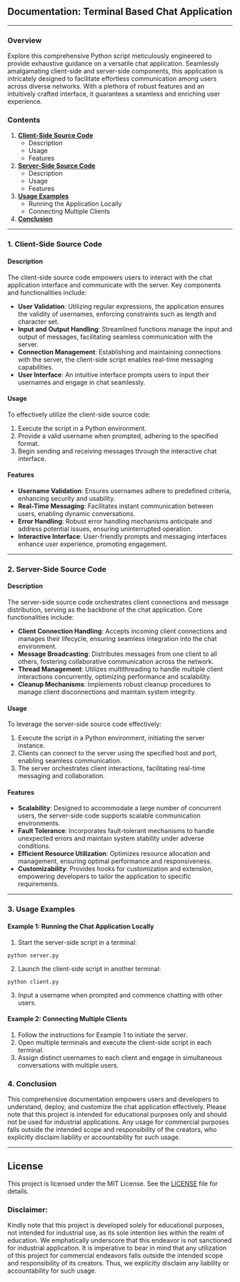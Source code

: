 ## **Documentation: Terminal Based Chat Application**

---

### Overview

Explore this comprehensive Python script meticulously engineered to provide exhaustive guidance on a versatile chat application. Seamlessly amalgamating client-side and server-side components, this application is intricately designed to facilitate effortless communication among users across diverse networks. With a plethora of robust features and an intuitively crafted interface, it guarantees a seamless and enriching user experience.

### Contents

1. **[Client-Side Source Code](#1-client-side-source-code)**
   - Description
   - Usage
   - Features
2. **[Server-Side Source Code](#2-server-side-source-code)**
   - Description
   - Usage
   - Features
3. **[Usage Examples](#3-usage-examples)**
   - Running the Application Locally
   - Connecting Multiple Clients
4. **[Conclusion](#4-conclusion)**

---

### 1. Client-Side Source Code

#### Description

The client-side source code empowers users to interact with the chat application interface and communicate with the server. Key components and functionalities include:

- **User Validation**: Utilizing regular expressions, the application ensures the validity of usernames, enforcing constraints such as length and character set.
- **Input and Output Handling**: Streamlined functions manage the input and output of messages, facilitating seamless communication with the server.
- **Connection Management**: Establishing and maintaining connections with the server, the client-side script enables real-time messaging capabilities.
- **User Interface**: An intuitive interface prompts users to input their usernames and engage in chat seamlessly.

#### Usage

To effectively utilize the client-side source code:

1. Execute the script in a Python environment.
2. Provide a valid username when prompted, adhering to the specified format.
3. Begin sending and receiving messages through the interactive chat interface.

#### Features

- **Username Validation**: Ensures usernames adhere to predefined criteria, enhancing security and usability.
- **Real-Time Messaging**: Facilitates instant communication between users, enabling dynamic conversations.
- **Error Handling**: Robust error handling mechanisms anticipate and address potential issues, ensuring uninterrupted operation.
- **Interactive Interface**: User-friendly prompts and messaging interfaces enhance user experience, promoting engagement.

---

### 2. Server-Side Source Code

#### Description

The server-side source code orchestrates client connections and message distribution, serving as the backbone of the chat application. Core functionalities include:

- **Client Connection Handling**: Accepts incoming client connections and manages their lifecycle, ensuring seamless integration into the chat environment.
- **Message Broadcasting**: Distributes messages from one client to all others, fostering collaborative communication across the network.
- **Thread Management**: Utilizes multithreading to handle multiple client interactions concurrently, optimizing performance and scalability.
- **Cleanup Mechanisms**: Implements robust cleanup procedures to manage client disconnections and maintain system integrity.

#### Usage

To leverage the server-side source code effectively:

1. Execute the script in a Python environment, initiating the server instance.
2. Clients can connect to the server using the specified host and port, enabling seamless communication.
3. The server orchestrates client interactions, facilitating real-time messaging and collaboration.

#### Features

- **Scalability**: Designed to accommodate a large number of concurrent users, the server-side code supports scalable communication environments.
- **Fault Tolerance**: Incorporates fault-tolerant mechanisms to handle unexpected errors and maintain system stability under adverse conditions.
- **Efficient Resource Utilization**: Optimizes resource allocation and management, ensuring optimal performance and responsiveness.
- **Customizability**: Provides hooks for customization and extension, empowering developers to tailor the application to specific requirements.

---

### 3. Usage Examples

#### Example 1: Running the Chat Application Locally

1. Start the server-side script in a terminal:

```
python server.py
```

2. Launch the client-side script in another terminal:

```
python client.py
```

3. Input a username when prompted and commence chatting with other users.

#### Example 2: Connecting Multiple Clients

1. Follow the instructions for Example 1 to initiate the server.
2. Open multiple terminals and execute the client-side script in each terminal.
3. Assign distinct usernames to each client and engage in simultaneous conversations with multiple users.

### 4. Conclusion

This comprehensive documentation empowers users and developers to understand, deploy, and customize the chat application effectively. Please note that this project is intended for educational purposes only and should not be used for industrial applications. Any usage for commercial purposes falls outside the intended scope and responsibility of the creators, who explicitly disclaim liability or accountability for such usage.

---

## **License**
This project is licensed under the MIT License. See the [LICENSE](https://github.com/kavineksith/Enhancing-Productivity-with-Python-Integration/blob/main/LICENSE) file for details.

### **Disclaimer:**
Kindly note that this project is developed solely for educational purposes, not intended for industrial use, as its sole intention lies within the realm of education. We emphatically underscore that this endeavor is not sanctioned for industrial application. It is imperative to bear in mind that any utilization of this project for commercial endeavors falls outside the intended scope and responsibility of its creators. Thus, we explicitly disclaim any liability or accountability for such usage.
